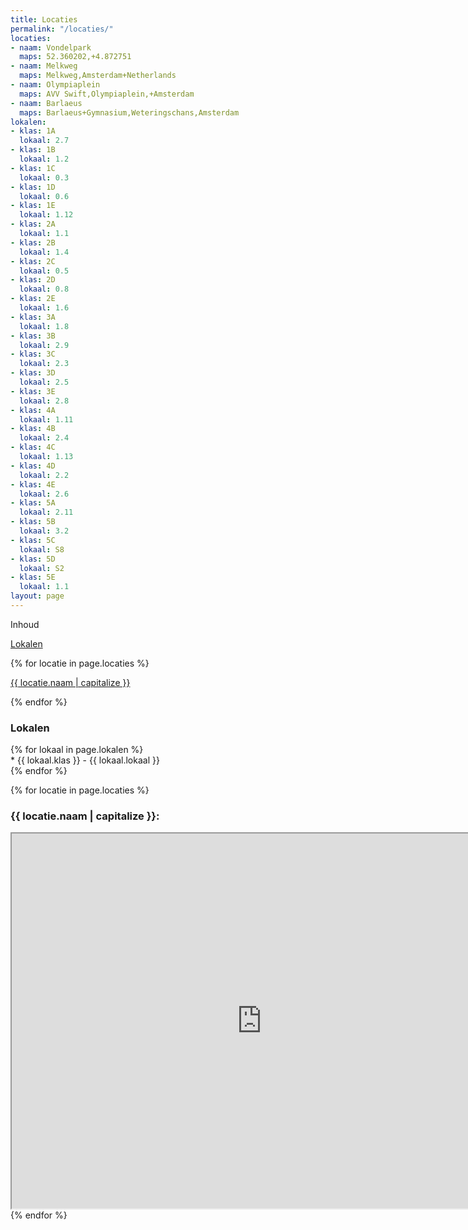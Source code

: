 ```yaml
---
title: Locaties
permalink: "/locaties/"
locaties:
- naam: Vondelpark
  maps: 52.360202,+4.872751
- naam: Melkweg
  maps: Melkweg,Amsterdam+Netherlands
- naam: Olympiaplein
  maps: AVV Swift,Olympiaplein,+Amsterdam
- naam: Barlaeus
  maps: Barlaeus+Gymnasium,Weteringschans,Amsterdam
lokalen:
- klas: 1A
  lokaal: 2.7
- klas: 1B
  lokaal: 1.2
- klas: 1C
  lokaal: 0.3
- klas: 1D
  lokaal: 0.6
- klas: 1E
  lokaal: 1.12
- klas: 2A
  lokaal: 1.1
- klas: 2B
  lokaal: 1.4
- klas: 2C
  lokaal: 0.5
- klas: 2D
  lokaal: 0.8
- klas: 2E
  lokaal: 1.6
- klas: 3A
  lokaal: 1.8
- klas: 3B
  lokaal: 2.9
- klas: 3C
  lokaal: 2.3
- klas: 3D
  lokaal: 2.5
- klas: 3E
  lokaal: 2.8
- klas: 4A
  lokaal: 1.11
- klas: 4B
  lokaal: 2.4
- klas: 4C
  lokaal: 1.13
- klas: 4D
  lokaal: 2.2
- klas: 4E
  lokaal: 2.6
- klas: 5A
  lokaal: 2.11
- klas: 5B
  lokaal: 3.2
- klas: 5C
  lokaal: S8
- klas: 5D
  lokaal: S2
- klas: 5E
  lokaal: 1.1
layout: page
---
```


<div class="inhoud">
<div class="kopje">Inhoud</div>
<p><a href="#lokalen">Lokalen</a></p>
{% for locatie in page.locaties %}
<p><a href="#{{ locatie.naam }}">{{ locatie.naam | capitalize }}</a></p>
{% endfor %}
</div>

<h3><div id="lokalen">Lokalen</div></h3>
{% for lokaal in page.lokalen %}
<div class="geenmarge">* {{ lokaal.klas }} - {{ lokaal.lokaal }}</div>
{% endfor %}

{% for locatie in page.locaties %}
<h3><span id="{{ locatie.naam }}">{{ locatie.naam | capitalize }}:</span></h3>
<iframe height="600px" width="800px" src="https://www.google.com/maps/embed/v1/place?key=AIzaSyBK0TuDzO86O8ZNN-f6-M9So5EE0ZXKJ5g&q={{locatie.maps}}">
</iframe>
{% endfor %}
